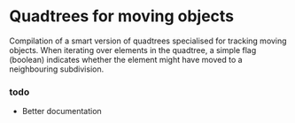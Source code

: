 Quadtrees for moving objects
============================

Compilation of a smart version of quadtrees specialised for tracking moving
objects. When iterating over elements in the quadtree, a simple flag (boolean)
indicates whether the element might have moved to a neighbouring subdivision.

### todo
- Better documentation

